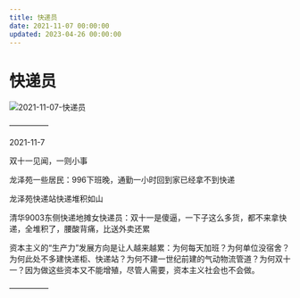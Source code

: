 ```yaml
---
title: 快递员
date: 2021-11-07 00:00:00
updated: 2023-04-26 00:00:00
---
```


# 快递员

![2021-11-07-快递员](assets/2021-11-07-快递员.jpeg)

—————

2021-11-7

双十一见闻，一则小事

龙泽苑一些居民：996下班晚，通勤一小时回到家已经拿不到快递

龙泽苑快递站快递堆积如山

清华9003东侧快递地摊女快递员：双十一是傻逼，一下子这么多货，都不来拿快递，全堆积了，腰酸背痛，比送外卖还累

资本主义的“生产力”发展方向是让人越来越累：为何每天加班？为何单位没宿舍？为何此处不多建快递柜、快递站？为何不建一世纪前建的气动物流管道？为何双十一？因为做这些资本又不能增殖，尽管人需要，资本主义社会也不会做。

—————
